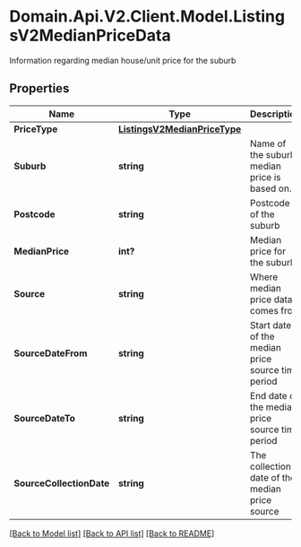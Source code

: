 # Domain.Api.V2.Client.Model.ListingsV2MedianPriceData
Information regarding median house/unit price   for the suburb
## Properties

Name | Type | Description | Notes
------------ | ------------- | ------------- | -------------
**PriceType** | [**ListingsV2MedianPriceType**](ListingsV2MedianPriceType.md) |  | [optional] 
**Suburb** | **string** | Name of the suburb median price is based on. | [optional] 
**Postcode** | **string** | Postcode of the suburb | [optional] 
**MedianPrice** | **int?** | Median price for the suburb. | [optional] 
**Source** | **string** | Where median price data comes from | [optional] 
**SourceDateFrom** | **string** | Start date of the median price source time period | [optional] 
**SourceDateTo** | **string** | End date of the median price source time period | [optional] 
**SourceCollectionDate** | **string** | The collection date of the median price source | [optional] 

[[Back to Model list]](../README.md#documentation-for-models) [[Back to API list]](../README.md#documentation-for-api-endpoints) [[Back to README]](../README.md)

